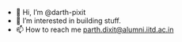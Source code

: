 - 👋 Hi, I’m @darth-pixit
- 👀 I’m interested in building stuff.
- 📫 How to reach me parth.dixit@alumni.iitd.ac.in

<!---
darth-pixit/darth-pixit is a ✨ special ✨ repository because its `README.md` (this file) appears on your GitHub profile.
You can click the Preview link to take a look at your changes.
--->
